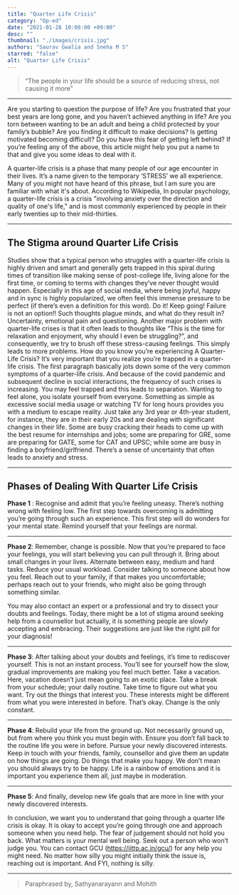 ```yaml
---
title: "Quarter Life Crisis"
category: "Op-ed"
date: "2021-01-28 10:00:00 +09:00"
desc: ""
thumbnail: "./images/crisis.jpg"
authors: "Saurav Gwalia and Sneha M S"
starred: "false"
alt: "Quarter Life Crisis"
---
```


>“The people in your life should be a source of reducing stress, not causing it more”  

****

Are you starting to question the purpose of life? Are you frustrated that your best years are long gone, and you haven’t achieved anything in life? Are you torn between wanting to be an adult and being a child protected by your family’s bubble? Are you finding it difficult to make decisions? Is getting motivated becoming difficult? Do you have this fear of getting left behind?  If you’re feeling any of the above, this article might help you put a name to that and give you some ideas to deal with it.

A quarter-life crisis is a phase that many people of our age encounter in their lives. It’s a name given to the temporary ‘STRESS’ we all experience. Many of you might not have heard of this phrase, but I am sure you are familiar with what it's about. According to Wikipedia, In popular psychology, a quarter-life crisis is a crisis "involving anxiety over the direction and quality of one's life," and is most commonly experienced by people in their early twenties up to their mid-thirties.

****

## The Stigma around Quarter Life Crisis

Studies show that a typical person who struggles with a quarter-life crisis is highly driven and smart and generally gets trapped in this spiral during times of transition like making sense of post-college life, living alone for the first time, or coming to terms with changes they’ve never thought would happen. Especially in this age of social media, where being joyful, happy and in sync is highly popularized, we often feel this immense pressure to be perfect (if there’s even a definition for this word). Do it! Keep going! Failure is not an option!! Such thoughts plague minds, and what do they result in? Uncertainty, emotional pain and questioning.
Another major problem with quarter-life crises is that it often leads to thoughts like “This is the time for relaxation and enjoyment, why should I even be struggling?”, and consequently, we try to brush off these stress-causing feelings. This simply leads to more problems.
How do you know you’re experiencing A Quarter-Life Crisis?
It’s very important that you realize you’re trapped in a quarter-life crisis. The first paragraph basically jots down some of the very common symptoms of a quarter-life crisis. And because of the covid pandemic and subsequent decline in social interactions, the frequency of such crises is increasing. You may feel trapped and this leads to separation. Wanting to feel alone, you isolate yourself from everyone. Something as simple as excessive social media usage or watching TV for long hours provides you with a medium to escape reality. 
Just take any 3rd year or 4th-year student, for instance, they are in their early 20s and are dealing with significant changes in their life. Some are busy cracking their heads to come up with the best resume for internships and jobs; some are preparing for GRE, some are preparing for GATE, some for CAT and UPSC; while some are busy in finding a boyfriend/girlfriend. There’s a sense of uncertainty that often leads to anxiety and stress.

****

## Phases of Dealing With Quarter Life Crisis

**Phase 1** :
Recognise and admit that you’re feeling uneasy. There’s nothing wrong with feeling low. The first step towards overcoming is admitting you’re going through such an experience. This first step will do wonders for your mental state. Remind yourself that your feelings are normal.
****
**Phase 2**:
Remember, change is possible. Now that you’re prepared to face your feelings, you will start believing you can pull through it. Bring about small changes in your lives. Alternate between easy, medium and hard tasks. Reduce your usual workload. Consider talking to someone about how you feel. Reach out to your family, if that makes you uncomfortable; perhaps reach out to your friends, who might also be going through something similar. 

You may also contact an expert or a professional and try to dissect your doubts and feelings. Today, there might be a lot of stigma around seeking help from a counsellor but actually, it is something people are slowly accepting and embracing. Their suggestions are just like the right pill for your diagnosis!
****
**Phase 3**:
After talking about your doubts and feelings, it’s time to rediscover yourself. This is not an instant process. You’ll see for yourself how the slow, gradual improvements are making you feel much better. Take a vacation. Here, vacation doesn’t just mean going to an exotic place. Take a break from your schedule; your daily routine. Take time to figure out what you want. Try out the things that interest you. These interests might be different from what you were interested in before. That’s okay. Change is the only constant. 
****
**Phase 4**:
Rebuild your life from the ground up. Not necessarily ground up, but from where you think you must begin with. Ensure you don’t fall back to the routine life you were in before. Pursue your newly discovered interests. Keep in touch with your friends, family, counsellor and give them an update on how things are going. Do things that make you happy. We don’t mean you should always try to be happy. Life is a rainbow of emotions and it is important you experience them all, just maybe in moderation.
****
**Phase 5**:
And finally, develop new life goals that are more in line with your newly discovered interests. 

In conclusion, we want you to understand that going through a quarter life crisis is okay. It is okay to accept you’re going through one and approach someone when you need help. The fear of judgement should not hold you back. What matters is your mental well being. Seek out a person who won’t judge you. You can contact GCU (https://iittp.ac.in/gcu/) for any help you might need. No matter how silly you might initially think the issue is, reaching out is important. And FYI, nothing is silly.
****
>Paraphrased by,
>Sathyanarayann and Mohith
